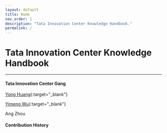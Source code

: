 ```yaml
---
layout: default
title: Home
nav_order: 1
description: "Tata Innovation Center Knowledge Handbook."
permalink: /
---
```


# Tata Innovation Center Knowledge Handbook

---


#### Tata Innovation Center Gang

[Yong Huang](https://yonglhuang.com){:target="_blank"}

[Yimeng Wu](https://bignova.github.io){:target="_blank"}

Ang Zhou


#### Contribution History

<div id="calendar" style="margin:0 auto;">
  <div id="cal-heatmap"></div>
  <div style="padding-top: 10px;">
    <a
      href="#"
      style="margin-right:10px;"
      id="cal-heatmap-PreviousDomain-selector"
      ><i class="fa fa-chevron-left"></i
    ></a>
    <a href="#" style="float:right;" id="cal-heatmap-NextDomain-selector"
      ><i class="fa fa-chevron-right"></i
    ></a>
  </div>
</div>

